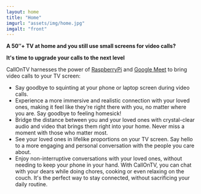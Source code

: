 ```yaml
---
layout: home
title: "Home"
imgurl: "assets/img/home.jpg"
imgalt: "front"
---
```


**A 50″+ TV at home and you still use small screens for video calls?**

**It's time to upgrade your calls to the next level**

CallOnTV harnesses the power of [RaspberryPi](https://www.raspberrypi.com/products/) and [Google Meet](https://meet.google.com/) to bring video calls to your TV screen:

* Say goodbye to squinting at your phone or laptop screen during video calls. 
* Experience a more immersive and realistic connection with your loved ones, making it feel like they're right there with you, no matter where you are. Say goodbye to feeling homesick!
* Bridge the distance between you and your loved ones with crystal-clear audio and video that brings them right into your home. Never miss a moment with those who matter most.
* See your loved ones in lifelike proportions on your TV screen. Say hello to a more engaging and personal conversation with the people you care about.
* Enjoy non-interruptive conversations with your loved ones, without needing to keep your phone in your hand. With CallOnTV, you can chat with your dears while doing chores, cooking or even relaxing on the couch. It's the perfect way to stay connected, without sacrificing your daily routine.

